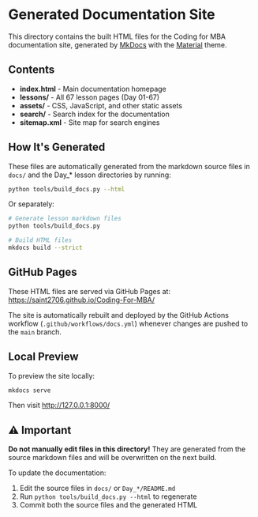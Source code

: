 # Generated Documentation Site

This directory contains the built HTML files for the Coding for MBA documentation site, generated by [MkDocs](https://www.mkdocs.org/) with the [Material](https://squidfunk.github.io/mkdocs-material/) theme.

## Contents

- **index.html** - Main documentation homepage
- **lessons/** - All 67 lesson pages (Day 01-67)
- **assets/** - CSS, JavaScript, and other static assets
- **search/** - Search index for the documentation
- **sitemap.xml** - Site map for search engines

## How It's Generated

These files are automatically generated from the markdown source files in `docs/` and the Day_* lesson directories by running:

```bash
python tools/build_docs.py --html
```

Or separately:

```bash
# Generate lesson markdown files
python tools/build_docs.py

# Build HTML files
mkdocs build --strict
```

## GitHub Pages

These HTML files are served via GitHub Pages at: https://saint2706.github.io/Coding-For-MBA/

The site is automatically rebuilt and deployed by the GitHub Actions workflow (`.github/workflows/docs.yml`) whenever changes are pushed to the `main` branch.

## Local Preview

To preview the site locally:

```bash
mkdocs serve
```

Then visit http://127.0.0.1:8000/

## ⚠️ Important

**Do not manually edit files in this directory!** They are generated from the source markdown files and will be overwritten on the next build.

To update the documentation:
1. Edit the source files in `docs/` or `Day_*/README.md`
2. Run `python tools/build_docs.py --html` to regenerate
3. Commit both the source files and the generated HTML

